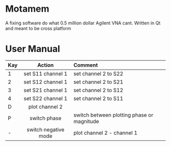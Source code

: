 # Motamem
A fixing software do what 0.5 million dollar Agilent VNA cant.
Written in Qt and meant to be cross platform

# User Manual
| Kay           | Action               | Comment                    |
| ------------- |:--------------------:|:-------------------------- |
| 1             | set S11 channel 1    | set channel 2 to S22       |
| 2             | set S12 channel 1    | set channel 2 to S21       |
| 3             | set S21 channel 1    | set channel 2 to S12       |
| 4             | set S22 channel 1    | set channel 2 to S11       |
| D             | plot channel 2       |                            |
| P             | switch phase         | switch between plotting phase or magnitude |
| -             | switch negative mode | plot channel 2 - channel 1 |
